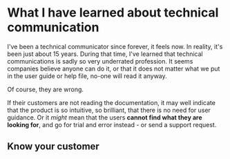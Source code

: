 # What I have learned about technical communication
I've been a technical communicator since forever, it feels now. 
In reality, it's been just about 15 years.
During that time, I've learned that technical communications is sadly so very underrated profession. 
It seems companies believe anyone can do it, or that it does not matter what we put in the user guide or help file, no-one will read it anyway.

Of course, they are wrong.

If their customers are not reading the documentation, it may well indicate that the product is so intuitive, so brilliant, that there is no need for user guidance.
Or it *might* mean that the users **cannot find what they are looking for**, and go for trial and error instead - or send a support request.

## Know your customer
